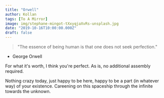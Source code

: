 ```yaml
---
title: "Orwell"
author: Kollan
tags: [To A Mirror]
image: img/stephane-mingot-tXxyqjaXvRs-unsplash.jpg
date: "2019-10-16T10:00:00.000Z"
draft: false
---
```


>"The essence of being human is that one does not seek perfection."
- George Orwell

For what it's worth, I think you're perfect. As is, no additional assembly required.

Nothing crazy today, just happy to be here, happy to be a part (in whatever way) of your existence. Careening on this spaceship through the infinite towards the unknown. 
